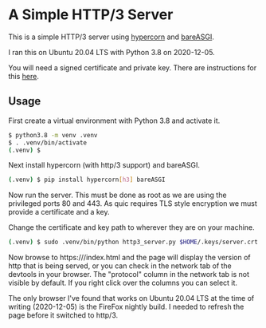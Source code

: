 # A Simple HTTP/3 Server

This is a simple HTTP/3 server using
[hypercorn](https://pgjones.gitlab.io/hypercorn/)
and [bareASGI](https://github.com/rob-blackbourn/bareASGI).

I ran this on Ubuntu 20.04 LTS with Python 3.8 on 2020-12-05.

You will need a signed certificate and private key. There are instructions
for this [here](https://github.com/rob-blackbourn/ssl-certs).

## Usage

First create a virtual environment with Python 3.8 and activate it.

```bash
$ python3.8 -m venv .venv
$ . .venv/bin/activate
(.venv) $
```

Next install hypercorn (with http/3 support) and bareASGI.

```bash
(.venv) $ pip install hypercorn[h3] bareASGI
```

Now run the server. This must be done as root as we are using the privileged ports 80 and 443.
As quic requires TLS style encryption we must provide a certificate and a key.

Change the certificate and key path to wherever they are on your machine.

```bash
(.venv) $ sudo .venv/bin/python http3_server.py $HOME/.keys/server.crt $HOME/.keys/server.key
```

Now browse to https://<host>/index.html and the page will display the version of http
that is being served, or you can check in the network tab of the devtools in your browser.
The "protocol" column in the network tab is not visible by default. If you right click over
the columns you can select it.

The only browser I've found that works on Ubuntu 20.04 LTS at the time
of writing (2020-12-05) is the FireFox nightly build. I needed to refresh the page before
it switched to http/3.

